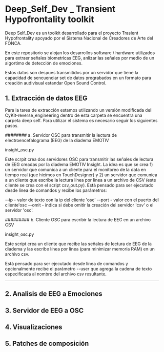 # Deep_Self_Dev _ Transient Hypofrontality toolkit 

Deep Self_Dev es un toolkit desarrollado para el proyecto Trasient Hypofrontality apoyado por el Sistema Nacional de Creadores de Arte del FONCA. 

En este repositorio se alojan los desarrollos software / hardware utilizados para extraer señales biometricas EEG, anlizar las señales por medio de un algortimo 
de detección de emociones. 

Estos datos son despues transmitidos por un servidor que tiene la capacidad de sencuenciar set de datos pregrabados en un formato para creación audivisual estandar Open Sound Control. 

## 1. Extracción de datos EEG
Para la tarea de extracción estamos utilizando un versión modificada del CyKit-reverse_engineering dentro de esta carpeta se encuentra una carpeta deep self. Para utilizar el sistema es necesario seguir los siguientes pasos. 

######## a. Servidor OSC para transmitir la lectura de electroencefalograma (EEG) de la diadema EMOTIV

insight_osc.py

Este scrpit crea dos servidores OSC para transmitir las señales de lectura de EEG creadas por la diadema EMOTIV Insight. La idea es que se crea 1) un servidor que comunica a un cliente para el monitoreo de la data en tiempo real (que hicimos en TouchDesigner) y 2) un servidor que comunica a un cliente que escribe la lectura línea por línea a un archivo de CSV (este cliente se crea con el script csv_out.py).
Está pensado para ser ejecutado desde linea de comandos y recibe los parámetros:

--ip - valor de texto con la ip del cliente 'osc' --port - valor con el puerto del cliente'osc --omit - indica si debe omitir la creación del servidor 'csv' o el servidor 'osc'.

######### b. Cliente OSC para escribir la lectura de EEG en un archivo CSV

insight_osc.py

Este script crea un cliente que recibe las señales de lectura de EEG de la diadema y las escribe línea por línea (para minimizar memoria RAM) en un archivo csv.

Está pensado para ser ejecutado desde linea de comandos y opcionalmente recibe el parámetro --user que agrega la cadena de texto especificada al nombre del archivo csv resultante.

___________________________________________

## 2. Analisis de EEG a Emociones

## 3. Servidor de EEG a OSC

## 4. Visualizaciones

## 5. Patches de composición 
